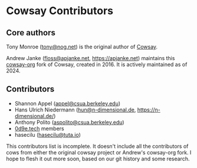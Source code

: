 # Cowsay Contributors

## Core authors

Tony Monroe (<tony@nog.net>) is the original author of [Cowsay](https://web.archive.org/web/20120225123719/http://www.nog.net/~tony/warez/cowsay.shtml).

Andrew Janke (<floss@apjanke.net>, <https://apjanke.net>) maintains this [cowsay-org](https://cowsay.diamonds) fork of Cowsay, created in 2016. It is actively maintained as of 2024.

## Contributors

* Shannon Appel (<appel@csua.berkeley.edu>)
* Hans Ulrich Niedermann (<hun@n-dimensional.de>, <https://n-dimensional.de/>)
* Anthony Polito (<aspolito@csua.berkeley.edu>)
* [0d9e.tech](https://0d9e.tech) members
* hasecilu (<hasecilu@tuta.io>)

This contributors list is incomplete. It doesn't include all the contributors of cows from either the original cowsay project or Andrew's cowsay-org fork. I hope to flesh it out more soon, based on our git history and some research.
